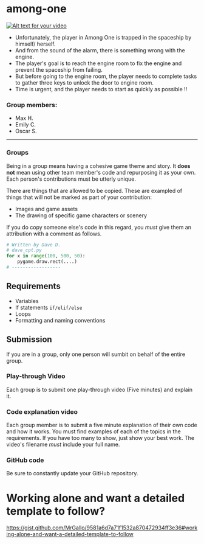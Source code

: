 # among-one

[![Alt text for your video](https://media.giphy.com/media/BB8ABMWzgbXnYhmhkY/giphy.gif)](https://youtu.be/WIl5vLA5vqU "Among One playthrough video - Click to Watch!")


- Unfortunately, the player in Among One is trapped in the spaceship by himself/ herself.
- And from the sound of the alarm, there is something wrong with the engine.
- The player's goal is to reach the engine room to fix the engine and prevent the spaceship from failing.
- But before going to the engine room, the player needs to complete tasks to gather three keys to unlock the door to engine room.
- Time is urgent, and the player needs to start as quickly as possible !!

### Group members:
- Max H.
- Emily C.
- Oscar S.
---

### Groups

Being in a group means having a cohesive game theme and story. It **does not** mean using other team member's code and repurposing it as your own. Each person's contributions must be utterly unique.

There are things that are allowed to be copied. These are exampled of things that will not be marked as part of your contribution:
- Images and game assets
- The drawing of specific game characters or scenery

If you do copy someone else's code in this regard, you *must* give them an attribution with a comment as follows.

```python
# Written by Dave D.
# dave_cpt.py
for x in range(100, 500, 50):
    pygame.draw.rect(....)
# ------------------
```

## Requirements
- Variables
- If statements `if/elif/else`
- Loops
- Formatting and naming conventions

## Submission
If you are in a group, only one person will sumbit on behalf of the entire group.

### Play-through Video
Each group is to submit one play-through video (Five minutes) and explain it.

### Code explanation video
Each group member is to submit a five minute explanation of their own code and how it works. You must find examples of each of the topics in the requirements. If you have too many to show, just show your best work. The video's filename *must* include your full name.

### GitHub code
Be sure to constantly update your GitHub repository.

# Working alone and want a detailed template to follow?
https://gist.github.com/MrGallo/9581a6d7a71f1532a870472934ff3e36#working-alone-and-want-a-detailed-template-to-follow
